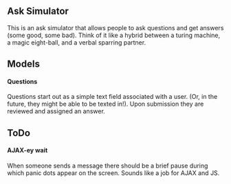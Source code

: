 ## Ask Simulator

This is an ask simulator that allows people to ask questions and get answers (some good, some bad). Think of it like a hybrid between a turing machine, a magic eight-ball, and a verbal sparring partner.

## Models

#### Questions

Questions start out as a simple text field associated with a user. (Or, in the future, they might be able to be texted in!). Upon submission they are reviewed and assigned an answer.

## ToDo

#### AJAX-ey wait

When someone sends a message there should be a brief pause during which panic dots appear on the screen. Sounds like a job for AJAX and JS.
